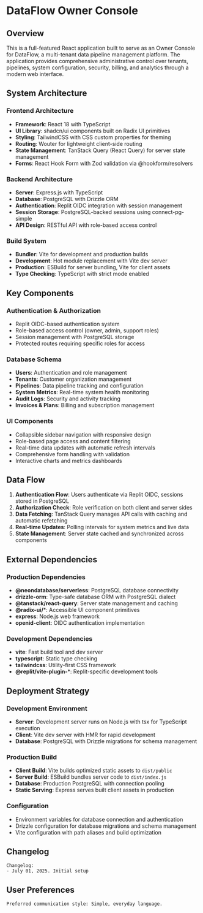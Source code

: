 # DataFlow Owner Console

## Overview

This is a full-featured React application built to serve as an Owner Console for DataFlow, a multi-tenant data pipeline management platform. The application provides comprehensive administrative control over tenants, pipelines, system configuration, security, billing, and analytics through a modern web interface.

## System Architecture

### Frontend Architecture
- **Framework**: React 18 with TypeScript
- **UI Library**: shadcn/ui components built on Radix UI primitives
- **Styling**: TailwindCSS with CSS custom properties for theming
- **Routing**: Wouter for lightweight client-side routing
- **State Management**: TanStack Query (React Query) for server state management
- **Forms**: React Hook Form with Zod validation via @hookform/resolvers

### Backend Architecture
- **Server**: Express.js with TypeScript
- **Database**: PostgreSQL with Drizzle ORM
- **Authentication**: Replit OIDC integration with session management
- **Session Storage**: PostgreSQL-backed sessions using connect-pg-simple
- **API Design**: RESTful API with role-based access control

### Build System
- **Bundler**: Vite for development and production builds
- **Development**: Hot module replacement with Vite dev server
- **Production**: ESBuild for server bundling, Vite for client assets
- **Type Checking**: TypeScript with strict mode enabled

## Key Components

### Authentication & Authorization
- Replit OIDC-based authentication system
- Role-based access control (owner, admin, support roles)
- Session management with PostgreSQL storage
- Protected routes requiring specific roles for access

### Database Schema
- **Users**: Authentication and role management
- **Tenants**: Customer organization management
- **Pipelines**: Data pipeline tracking and configuration
- **System Metrics**: Real-time system health monitoring
- **Audit Logs**: Security and activity tracking
- **Invoices & Plans**: Billing and subscription management

### UI Components
- Collapsible sidebar navigation with responsive design
- Role-based page access and content filtering
- Real-time data updates with automatic refresh intervals
- Comprehensive form handling with validation
- Interactive charts and metrics dashboards

## Data Flow

1. **Authentication Flow**: Users authenticate via Replit OIDC, sessions stored in PostgreSQL
2. **Authorization Check**: Role verification on both client and server sides
3. **Data Fetching**: TanStack Query manages API calls with caching and automatic refetching
4. **Real-time Updates**: Polling intervals for system metrics and live data
5. **State Management**: Server state cached and synchronized across components

## External Dependencies

### Production Dependencies
- **@neondatabase/serverless**: PostgreSQL database connectivity
- **drizzle-orm**: Type-safe database ORM with PostgreSQL dialect
- **@tanstack/react-query**: Server state management and caching
- **@radix-ui/***: Accessible UI component primitives
- **express**: Node.js web framework
- **openid-client**: OIDC authentication implementation

### Development Dependencies
- **vite**: Fast build tool and dev server
- **typescript**: Static type checking
- **tailwindcss**: Utility-first CSS framework
- **@replit/vite-plugin-***: Replit-specific development tools

## Deployment Strategy

### Development Environment
- **Server**: Development server runs on Node.js with tsx for TypeScript execution
- **Client**: Vite dev server with HMR for rapid development
- **Database**: PostgreSQL with Drizzle migrations for schema management

### Production Build
- **Client Build**: Vite builds optimized static assets to `dist/public`
- **Server Build**: ESBuild bundles server code to `dist/index.js`
- **Database**: Production PostgreSQL with connection pooling
- **Static Serving**: Express serves built client assets in production

### Configuration
- Environment variables for database connection and authentication
- Drizzle configuration for database migrations and schema management
- Vite configuration with path aliases and build optimization

## Changelog

```
Changelog:
- July 01, 2025. Initial setup
```

## User Preferences

```
Preferred communication style: Simple, everyday language.
```